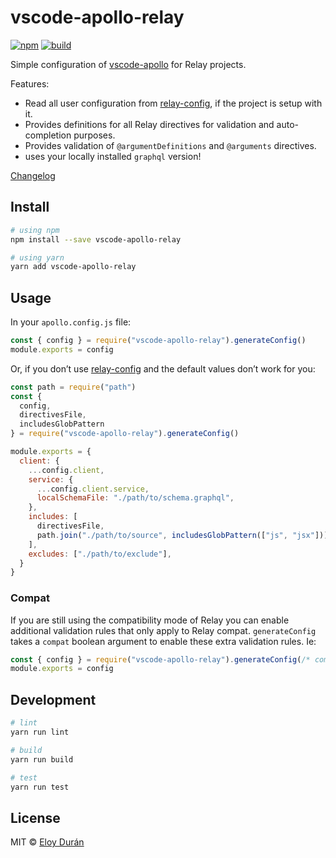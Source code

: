 # vscode-apollo-relay

[![npm](https://img.shields.io/npm/v/vscode-apollo-relay.svg)](https://www.npmjs.com/package/vscode-apollo-relay)
[![build](https://img.shields.io/travis/relay-tools/vscode-apollo-relay/master.svg)](https://travis-ci.org/relay-tools/vscode-apollo-relay/builds)

Simple configuration of [vscode-apollo] for Relay projects.

Features:

- Read all user configuration from [relay-config], if the project is setup with it.
- Provides definitions for all Relay directives for validation and auto-completion purposes.
- Provides validation of `@argumentDefinitions` and `@arguments` directives.
- uses your locally installed `graphql` version!

[Changelog](https://github.com/relay-tools/vscode-apollo-relay/blob/master/CHANGELOG.md)

## Install

```sh
# using npm
npm install --save vscode-apollo-relay

# using yarn
yarn add vscode-apollo-relay
```

## Usage

In your `apollo.config.js` file:

```js
const { config } = require("vscode-apollo-relay").generateConfig()
module.exports = config
```

Or, if you don’t use [relay-config] and the default values don’t work for you:

```js
const path = require("path")
const {
  config,
  directivesFile,
  includesGlobPattern
} = require("vscode-apollo-relay").generateConfig()

module.exports = {
  client: {
    ...config.client,
    service: {
      ...config.client.service,
      localSchemaFile: "./path/to/schema.graphql",
    },
    includes: [
      directivesFile,
      path.join("./path/to/source", includesGlobPattern(["js", "jsx"]))
    ],
    excludes: ["./path/to/exclude"],
  }
}
```

### Compat

If you are still using the compatibility mode of Relay you can enable additional validation rules that only apply to Relay compat. `generateConfig` takes a `compat` boolean argument to enable these extra validation rules. Ie:

```js
const { config } = require("vscode-apollo-relay").generateConfig(/* compat: */ true)
module.exports = config
```

## Development

```sh
# lint
yarn run lint

# build
yarn run build

# test
yarn run test
```

## License

MIT © [Eloy Durán](https://github.com/alloy)

[vscode-apollo]: https://marketplace.visualstudio.com/items?itemName=apollographql.vscode-apollo
[relay-config]: https://relay.dev/docs/en/installation-and-setup#set-up-relay-with-a-single-config-file
